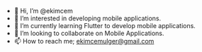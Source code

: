 - 👋 Hi, I’m @ekimcem
- 👀 I’m interested in developing mobile applications.
- 🌱 I’m currently learning Flutter to develop mobile applications.
- 💞️ I’m looking to collaborate on Mobile Applications.
- 📫 How to reach me; ekimcemulger@gmail.com


